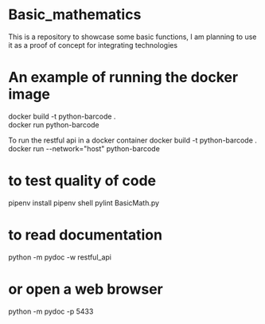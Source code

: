 # Basic_mathematics
This is a repository to showcase some basic functions, I am planning to use it as a proof of concept for integrating technologies

# An example of running the docker image
docker build -t python-barcode . <br />
docker run python-barcode

To run the restful api in a docker container
docker build -t python-barcode .
docker run --network="host" python-barcode

# to test quality of code
pipenv install
pipenv shell
pylint BasicMath.py

# to read documentation
python -m pydoc -w restful_api

# or open a web browser
python -m pydoc -p 5433